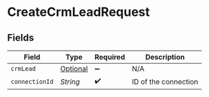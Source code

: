 # CreateCrmLeadRequest


## Fields

| Field                                               | Type                                                | Required                                            | Description                                         |
| --------------------------------------------------- | --------------------------------------------------- | --------------------------------------------------- | --------------------------------------------------- |
| `crmLead`                                           | [Optional<CrmLead>](../../models/shared/CrmLead.md) | :heavy_minus_sign:                                  | N/A                                                 |
| `connectionId`                                      | *String*                                            | :heavy_check_mark:                                  | ID of the connection                                |